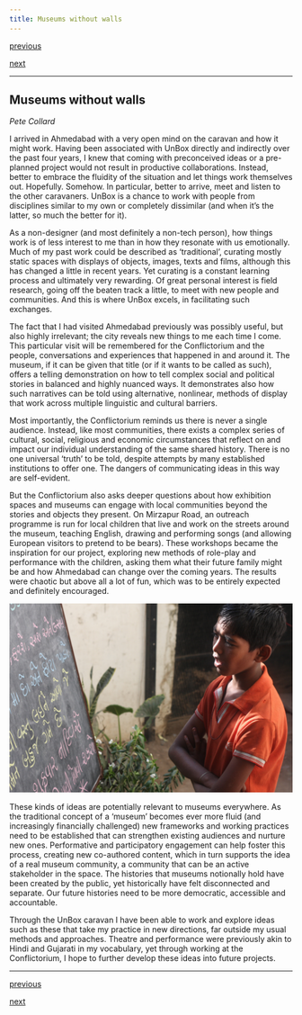 ```yaml
---
title: Museums without walls
---
```


<div id="nav">
  <p class="alignleft"><a href="2_03.html">previous</a></p>
  <p class="alignright"><a href="2_05.html">next</a></p>
  <div style="clear: both;"></div>
</div>

---

## Museums without walls
_Pete Collard_

I arrived in Ahmedabad with a very open mind on the caravan and how it might work. Having been associated with UnBox directly and indirectly over the past four years, I knew that coming with preconceived ideas or a pre-planned project would not result in productive collaborations. Instead, better to embrace the fluidity of the situation and let things work themselves out. Hopefully. Somehow. In particular, better to arrive, meet and listen to the other caravaners. UnBox is a chance to work with people from disciplines similar to my own or completely dissimilar (and when it’s the latter, so much the better for it).

As a non-designer (and most definitely a non-tech person), how things work is of less interest to me than in how they resonate with us emotionally. Much of my past work could be described as ‘traditional’, curating mostly static spaces with displays of objects, images, texts and films, although this has changed a little in recent years. Yet curating is a constant learning process and ultimately very rewarding. Of great personal interest is field research, going off the beaten track a little, to meet with new people and communities. And this is where UnBox excels, in facilitating such exchanges.

The fact that I had visited Ahmedabad previously was possibly useful, but also highly irrelevant; the city reveals new things to me each time I come. This particular visit will be remembered for the Conflictorium and the people, conversations and experiences that happened in and around it. The museum, if it can be given that title (or if it wants to be called as such), offers a telling demonstration on how to tell complex social and political stories in balanced and highly nuanced ways. It demonstrates also how such narratives can be told using alternative, nonlinear, methods of display that work across multiple linguistic and cultural barriers.

Most importantly, the Conflictorium reminds us there is never a single audience. Instead, like most communities, there exists a complex series of cultural, social, religious and economic circumstances that reflect on and impact our individual understanding of the same shared history. There is no one universal ‘truth’ to  be told, despite attempts by many established institutions to offer one. The dangers of communicating ideas in this way are self-evident.

But the Conflictorium also asks deeper questions about how exhibition spaces and museums can engage with local communities beyond the stories and objects they present. On Mirzapur Road, an outreach programme is run for local children that live and work on the streets around the museum, teaching English, drawing and performing songs (and allowing European visitors to pretend to be bears). These workshops became the inspiration for our project, exploring new methods of role-play and performance with the children, asking them what their future family might be and how Ahmedabad can change over the coming years. The results were chaotic but above all a lot of fun, which was to be entirely expected and definitely encouraged.

![](images/09.jpg)

These kinds of ideas are potentially relevant to museums everywhere. As the traditional concept of a ‘museum’ becomes ever more fluid (and increasingly financially challenged) new frameworks and working practices need to be established that can strengthen existing audiences and nurture new ones. Performative and participatory engagement can help foster this process, creating new co-authored content, which in turn supports the idea of a real museum community, a community that can be an active stakeholder in the space. The histories that museums notionally hold have been created by the public, yet historically have felt disconnected and separate. Our future histories need to be more democratic, accessible and accountable.

Through the UnBox caravan I have been able to work and explore ideas such as these that take my practice in new directions, far outside my usual methods and approaches. Theatre and performance were previously akin to Hindi and Gujarati in my vocabulary, yet through working at the Conflictorium, I hope to further develop these ideas into future projects.

---

<div id="nav">
  <p class="alignleft"><a href="2_03.html">previous</a></p>
  <p class="alignright"><a href="2_05.html">next</a></p>
  <div style="clear: both;"></div>
</div>
